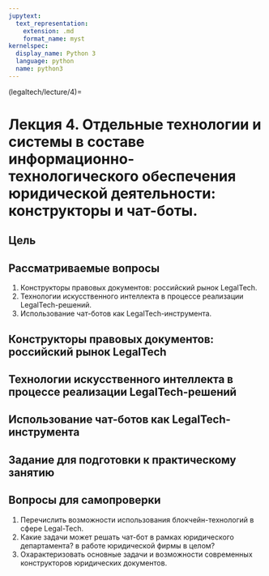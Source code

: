 ```yaml
---
jupytext:
  text_representation:
    extension: .md
    format_name: myst
kernelspec:
  display_name: Python 3
  language: python
  name: python3
---
```


(legaltech/lecture/4)=
# Лекция 4. Отдельные технологии и системы в составе информационно-технологического обеспечения юридической деятельности: конструкторы и чат-боты.

## Цель

## Рассматриваемые вопросы
1. Конструкторы правовых документов: российский рынок LegalTech.
2. Технологии искусственного интеллекта в процессе реализации LegalTech-решений.
3. Использование чат-ботов как LegalTech-инструмента.

## Конструкторы правовых документов: российский рынок LegalTech

## Технологии искусственного интеллекта в процессе реализации LegalTech-решений

## Использование чат-ботов как LegalTech-инструмента

## Задание для подготовки к практическому занятию

## Вопросы для самопроверки
1. Перечислить возможности использования блокчейн-технологий в сфере Legal-Tech.
2. Какие задачи может решать чат-бот в рамках юридического департамента? в работе юридической фирмы в целом?
3. Охарактеризовать основные задачи и возможности современных конструкторов юридических документов.
